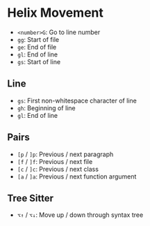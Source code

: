 # Helix Movement

- `<number>G`: Go to line number
- `gg`: Start of file
- `ge`: End of file
- `gl`: End of line
- `gs`: Start of line

## Line

- `gs`: First non-whitespace character of line 
- `gh`: Beginning of line
- `gl`: End of line

## Pairs

- `[p` / `]p`: Previous / next paragraph
- `[f` / `]f`: Previous / next file
- `[c` / `]c`: Previous / next class
- `[a` / `]a`: Previous / next function argument

## Tree Sitter

- `⌥↑` / `⌥↓`: Move up / down through syntax tree
